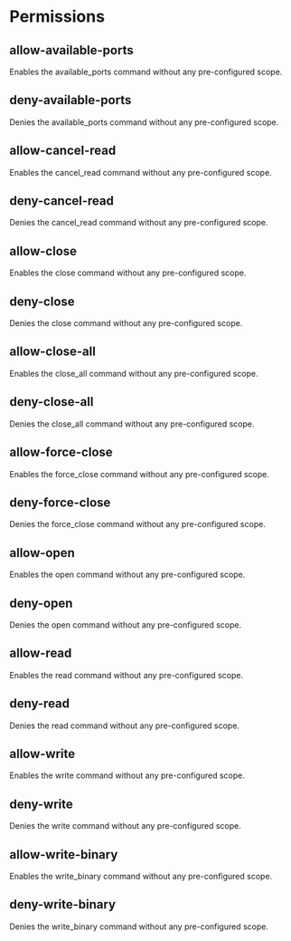 # Permissions

## allow-available-ports

Enables the available_ports command without any pre-configured scope.

## deny-available-ports

Denies the available_ports command without any pre-configured scope.

## allow-cancel-read

Enables the cancel_read command without any pre-configured scope.

## deny-cancel-read

Denies the cancel_read command without any pre-configured scope.

## allow-close

Enables the close command without any pre-configured scope.

## deny-close

Denies the close command without any pre-configured scope.

## allow-close-all

Enables the close_all command without any pre-configured scope.

## deny-close-all

Denies the close_all command without any pre-configured scope.

## allow-force-close

Enables the force_close command without any pre-configured scope.

## deny-force-close

Denies the force_close command without any pre-configured scope.

## allow-open

Enables the open command without any pre-configured scope.

## deny-open

Denies the open command without any pre-configured scope.

## allow-read

Enables the read command without any pre-configured scope.

## deny-read

Denies the read command without any pre-configured scope.

## allow-write

Enables the write command without any pre-configured scope.

## deny-write

Denies the write command without any pre-configured scope.

## allow-write-binary

Enables the write_binary command without any pre-configured scope.

## deny-write-binary

Denies the write_binary command without any pre-configured scope.

